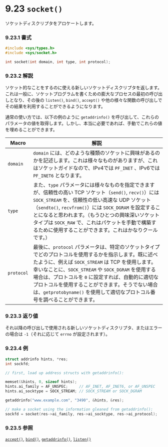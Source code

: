 # 9.23 `socket()`

ソケットディスクリプタをアロケートします。

### 9.23.1 書式

```c
#include <sys/types.h>
#include <sys/socket.h>

int socket(int domain, int type, int protocol);
```

### 9.23.2 解説

ソケット的なことをするのに使える新しいソケットディスクリプタを返します。これは一般に、ソケットプログラムを書くための膨大なプロセスの最初の呼び出しとなり、その後の `listen()`, `bind()`, `accept()` や他の様々な関数の呼び出しでその結果を利用することができるようになります。

通常の使い方では、以下の例のように `getaddrinfo()` を呼び出して、これらのパラメータの値を取得します。しかし、本当に必要であれば、手動でこれらの値を埋めることができます。

| Macro      | 解説                                                |
|------------|-------------------------------------------------------------|
| `domain` | `domain` には、どのような種類のソケットに興味があるのかを記述します。これは様々なものがありますが、これはソケットガイドなので、IPv4では `PF_INET` 、IPv6では `PF_INET6` となります。|
| `type` | また、`type` パラメータには様々なものを指定できますが、信頼性の高い TCP ソケット（`send()`, `recv()`）には `SOCK_STREAM` を、信頼性の低い高速な UDP ソケット（`sendto()`, `recvfrom()`）には `SOCK_DGRAM` を設定することになると思われます。（もうひとつの興味深いソケットタイプは `SOCK_RAW` で、これはパケットを手動で構築するために使用することができます。これはかなりクールです。）|
| `protocol` | 最後に、`protocol` パラメータは、特定のソケットタイプでどのプロトコルを使用するかを指示します。既に述べたように、例えば `SOCK_STREAM` は TCP を使用します。幸いなことに、`SOCK_STREAM` や `SOCK_DGRAM` を使用する場合は、プロトコルを `0` に設定すれば、自動的に適切なプロトコルを使用することができます。そうでない場合は、`getprotobyname()` を使用して適切なプロトコル番号を調べることができます。|

### 9.23.3 返り値

それ以降の呼び出しで使用される新しいソケットディスクリプタ、またはエラーの場合は `-1`（それに応じて `errno` が設定されます）。

### 9.23.4 例

```c
struct addrinfo hints, *res;
int sockfd;

// first, load up address structs with getaddrinfo():

memset(&hints, 0, sizeof hints);
hints.ai_family = AF_UNSPEC;     // AF_INET, AF_INET6, or AF_UNSPEC
hints.ai_socktype = SOCK_STREAM; // SOCK_STREAM or SOCK_DGRAM

getaddrinfo("www.example.com", "3490", &hints, &res);

// make a socket using the information gleaned from getaddrinfo():
sockfd = socket(res->ai_family, res->ai_socktype, res->ai_protocol);
```

### 9.23.5 参照

[`accept()`](#acceptman), [`bind()`](#bindman),
[`getaddrinfo()`](#getaddrinfoman), [`listen()`](#listenman)
